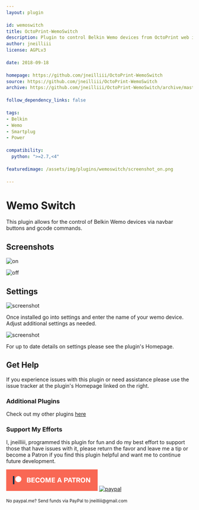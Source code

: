 ```yaml
---
layout: plugin

id: wemoswitch
title: OctoPrint-WemoSwitch
description: Plugin to control Belkin Wemo devices from OctoPrint web interface.
author: jneilliii
license: AGPLv3

date: 2018-09-18

homepage: https://github.com/jneilliii/OctoPrint-WemoSwitch
source: https://github.com/jneilliii/OctoPrint-WemoSwitch
archive: https://github.com/jneilliii/OctoPrint-WemoSwitch/archive/master.zip

follow_dependency_links: false

tags:
- Belkin
- Wemo
- Smartplug
- Power

compatibility:
  python: ">=2.7,<4"

featuredimage: /assets/img/plugins/wemoswitch/screenshot_on.png

---
```


# Wemo Switch

This plugin allows for the control of Belkin Wemo devices via navbar buttons and gcode commands.

## Screenshots

![on](/assets/img/plugins/wemoswitch/screenshot_on.png)

![off](/assets/img/plugins/wemoswitch/screenshot_off.png)

## Settings

![screenshot](/assets/img/plugins/wemoswitch/settings.png)

Once installed go into settings and enter the name of your wemo device. Adjust additional settings as needed.

![screenshot](/assets/img/plugins/wemoswitch/settings_wemo_editor.png)

For up to date details on settings please see the plugin's Homepage.

## Get Help

If you experience issues with this plugin or need assistance please use the issue tracker at the plugin's Homepage linked on the right.

### Additional Plugins

Check out my other plugins [here](https://plugins.octoprint.org/by_author/#jneilliii)

### Support My Efforts
I, jneilliii, programmed this plugin for fun and do my best effort to support those that have issues with it, please return the favor and leave me a tip or become a Patron if you find this plugin helpful and want me to continue future development.

[![Patreon](/assets/img/plugins/wemoswitch/patreon-with-text-new.png)](https://www.patreon.com/jneilliii) [![paypal](/assets/img/plugins/wemoswitch/paypal-with-text.png)](https://paypal.me/jneilliii)

<small>No paypal.me? Send funds via PayPal to jneilliii&#64;gmail&#46;com</small>
